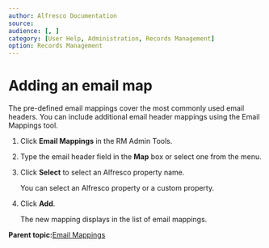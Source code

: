 ```yaml
---
author: Alfresco Documentation
source: 
audience: [, ]
category: [User Help, Administration, Records Management]
option: Records Management
---
```


# Adding an email map

The pre-defined email mappings cover the most commonly used email headers. You can include additional email header mappings using the Email Mappings tool.

1.  Click **Email Mappings** in the RM Admin Tools.

2.  Type the email header field in the **Map** box or select one from the menu.

3.  Click **Select** to select an Alfresco property name.

    You can select an Alfresco property or a custom property.

4.  Click **Add**.

    The new mapping displays in the list of email mappings.


**Parent topic:**[Email Mappings](../concepts/rm-emailmap-intro.md)

